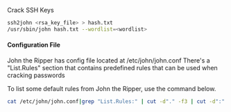 
Crack SSH Keys
```bash
ssh2john <rsa_key_file> > hash.txt
/usr/sbin/john hash.txt --wordlist=<wordlist>
```


#### Configuration File

John the Ripper has config file located at /etc/john/john.conf 
There's a "List.Rules" section that contains predefined rules that can be used when cracking passwords

To list some default rules from John the Ripper, use the command below. 
```bash
cat /etc/john/john.conf|grep "List.Rules:" | cut -d"." -f3 | cut -d":" -f2 | cut -d"]" -f1 | awk NF
```


